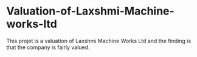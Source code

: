 # Valuation-of-Laxshmi-Machine-works-ltd
This projet is a valuation of Laxshmi Machine Works Ltd and the finding is that the company is fairly valued. 
